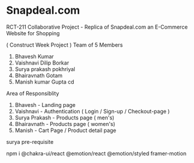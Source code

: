 # Snapdeal.com
RCT-211 Collaborative Project - Replica of Snapdeal.com an E-Commerce Website for Shopping

( Construct Week Project )
Team of 5 Members
1. Bhavesh Kumar
2. Vaishnavi Dilip Borkar
3. Surya prakash pokhriyal
4. Bhairavnath Gotam
5. Manish kumar Gupta cd 

Area of Responsiblity
1. Bhavesh  - Landing page 
2. Vaishnavi - Authentication ( Login / Sign-up / Checkout-page )
3. Surya Prakash - Products page ( men's)
4. Bhairavnath - Products page ( women's)
5. Manish - Cart Page / Product detail page

surya pre-requisite

npm i @chakra-ui/react @emotion/react @emotion/styled framer-motion
